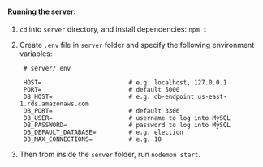 #### Running the server: 
1. `cd` into `server` directory, and install dependencies: `npm i`
2. Create `.env` file in `server` folder and specify the following environment variables:

        # server/.env 
        
        HOST=                        # e.g. localhost, 127.0.0.1
        PORT=                        # default 5000
        DB_HOST=                     # e.g. db-endpoint.us-east-1.rds.amazonaws.com
        DB_PORT=                     # default 3306
        DB_USER=                     # username to log into MySQL
        DB_PASSWORD=                 # password to log into MySQL
        DB_DEFAULT_DATABASE=         # e.g. election
        DB_MAX_CONNECTIONS=          # e.g. 10

3. Then from inside the `server` folder, run `nodemon start`.
